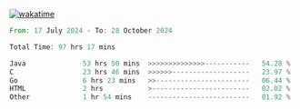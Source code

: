 [![wakatime](https://wakatime.com/badge/user/5970ac98-85fb-4bfd-a7d8-142e7d5bd274.svg)](https://wakatime.com/@5970ac98-85fb-4bfd-a7d8-142e7d5bd274)

<!--START_SECTION:waka-->

```rust
From: 17 July 2024 - To: 28 October 2024

Total Time: 97 hrs 17 mins

Java              53 hrs 50 mins  >>>>>>>>>>>>>>-----------   54.28 %
C                 23 hrs 46 mins  >>>>>>-------------------   23.97 %
Go                6 hrs 23 mins   >>-----------------------   06.44 %
HTML              2 hrs           >------------------------   02.02 %
Other             1 hr 54 mins    -------------------------   01.92 %
```

<!--END_SECTION:waka-->
